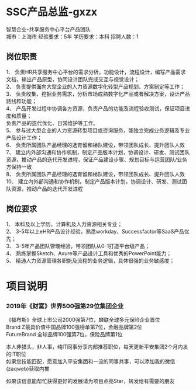 # SSC产品总监-gxzx
智慧企业-共享服务中心平台产品团队  
城市：上海市 经验要求：5年 学历要求：本科  招聘人数：1

## 岗位职责
1、 负责HR共享服务中心平台的需求分析，功能设计，流程设计，编写产品需求文档，输出产品原型，协同设计团队完成交互与视觉设计；   
2、 负责提供面向大型企业的人力资源数字化转型产品规划、方案制定等工作；    
3、 负责收集、挖掘业务需求，分析市场成熟数字化产品或者解决方案，设计产品路线和功能；     
4、 产品开发过程中协调各方资源，负责产品的功能及流程验收测试，保证项目进度和质量；    
负责产品的迭代优化、日常维护等工作。    
5、 参与过大型企业的人力资源转型项目或咨询服务，能独立完成业务逻辑及专业产品设计工作；     
6、 负责所属团队产品经理的选育留和梯队建设，带领团队成长、提升团队人效   
7、 建立内外部沟通和协作机制，制定产品版本计划，协调设计、研发、测试团队资源，推动产品的迭代开发进程，保证产品建设步骤、规划目标与运营团队/业务方保持一致   
8、 负责所属团队产品经理的选育留和梯队建设，带领团队成长、提升团队人效   
10、 建立内外部沟通和协作机制，制定产品版本计划，协调设计、研发、测试团队资源，推动产品的迭代开发进程

## 岗位要求
1、 本科及以上学历，计算机及人力资源相关专业；    
2、 3-5年以上eHR产品设计经验，熟悉workday、Successfactor等SaaS产品优先；    
3、 3-5年产品团队管理经验，带领团队从0-1打造平台级产品；   
4、 熟练掌握Sketch、Axure等产品设计工具和优秀的PowerPoint能力；   
5、 精通人力资源管理各职能及流程的业务逻辑，具体很强的业务敏感度；

# 项目说明

### 2019年《财富》世界500强第29位集团企业
《福布斯》全球上市公司2000强第7位，蝉联全球多元保险企业首位  
Brand Z最具价值中国品牌100强榜单第7位，金融品牌第2位  
FutureBrand 全球品牌100强第7位，保险品牌第1位

本人非猎头，非人事，纯IT同事分享内部推荐职位，每天更新平安集团2个月内发的IT职位  
如果您技能匹配，愿意加入平安集团和一流的同事共事，可以添加我的微信(zaqweb)获取内推 

如果该信息能帮忙获得更好的发展请为项目点亮Star，转发给有需要的朋友





